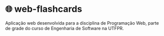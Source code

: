 # 🌐 web-flashcards
 Aplicação web desenvolvida para a disciplina de Programação Web, parte de grade do curso de Engenharia de Software na UTFPR.
